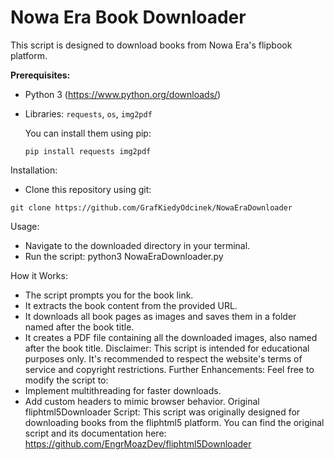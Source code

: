 # Nowa Era Book Downloader

This script is designed to download books from Nowa Era's flipbook platform.

**Prerequisites:**

* Python 3 (https://www.python.org/downloads/)
* Libraries: `requests`, `os`, `img2pdf`

  You can install them using pip:
  
  `pip install requests img2pdf`

Installation:
 * Clone this repository using git:

`git clone https://github.com/GrafKiedyOdcinek/NowaEraDownloader`

Usage:
 * Navigate to the downloaded directory in your terminal.
 * Run the script:
python3 NowaEraDownloader.py

How it Works:
 * The script prompts you for the book link.
 * It extracts the book content from the provided URL.
 * It downloads all book pages as images and saves them in a folder named after the book title.
 * It creates a PDF file containing all the downloaded images, also named after the book title.
Disclaimer:
This script is intended for educational purposes only. It's recommended to respect the website's terms of service and copyright restrictions.
Further Enhancements:
Feel free to modify the script to:
 * Implement multithreading for faster downloads.
 * Add custom headers to mimic browser behavior.
Original fliphtml5Downloader Script:
This script was originally designed for downloading books from the fliphtml5 platform. You can find the original script and its documentation here: https://github.com/EngrMoazDev/fliphtml5Downloader
